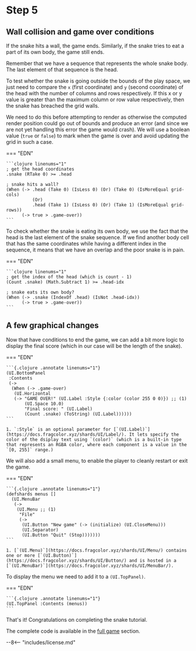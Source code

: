 # Step 5

## Wall collision and game over conditions

If the snake hits a wall, the game ends. Similarly, if the snake tries to eat a part of its own body, the game still ends.

Remember that we have a sequence that represents the whole snake body. The last element of that sequence is the head.

To test whether the snake is going outside the bounds of the play space, we just need to compare the `x` (first coordinate) and `y` (second coordinate) of the head with the number of columns and rows respectively. If this x or y value is greater than the maximum column or row value respectively, then the snake has breached the grid walls. 

We need to do this before attempting to render as otherwise the computed render position could go out of bounds and produce an error (and since we are not yet handling this error the game would crash). We will use a boolean value (`true` or `false`) to mark when the game is over and avoid updating the grid in such a case.

=== "EDN"

    ```clojure linenums="1"
    ; get the head coordinates
    .snake (RTake 0) >= .head

    ; snake hits a wall?
    (When (-> .head (Take 0) (IsLess 0) (Or) (Take 0) (IsMoreEqual grid-cols)
              (Or)
              .head (Take 1) (IsLess 0) (Or) (Take 1) (IsMoreEqual grid-rows))
          (-> true > .game-over))
    ```

To check whether the snake is eating its own body, we use the fact that the head is the last element of the snake sequence. If we find another body cell that has the same coordinates while having a different index in the sequence, it means that we have an overlap and the poor snake is in pain.

=== "EDN"

    ```clojure linenums="1"
    ; get the index of the head (which is count - 1)
    (Count .snake) (Math.Subtract 1) >= .head-idx

    ; snake eats its own body?
    (When (-> .snake (IndexOf .head) (IsNot .head-idx))
          (-> true > .game-over))
    ```

## A few graphical changes

Now that have conditions to end the game, we can add a bit more logic to display the final score (which in our case will be the length of the snake).

=== "EDN"

    ```{.clojure .annotate linenums="1"}
    (UI.BottomPanel
     :Contents
     (->
      (When (-> .game-over)
       (UI.Horizontal
       (-> "GAME OVER!" (UI.Label :Style {:color (color 255 0 0)}) ;; (1)
           (UI.Space 10.0)
           "Final score: " (UI.Label)
           (Count .snake) (ToString) (UI.Label))))))
    ```

    1. `:Style` is an optional parameter for [`(UI.Label)`](https://docs.fragcolor.xyz/shards/UI/Label/). It lets specify the color of the dsiplay text using `(color)` (which is a built-in type that represents an RGBA color, where each component is a value in the `[0, 255]` range.)

We will also add a small menu, to enable the player to cleanly restart or exit the game.

=== "EDN"

    ```{.clojure .annotate linenums="1"}
    (defshards menus []
      (UI.MenuBar
       (->
        (UI.Menu ;; (1)
         "File"
         (->
          (UI.Button "New game" (-> (initialize) (UI.CloseMenu)))
          (UI.Separator)
          (UI.Button "Quit" (Stop)))))))
    ```

    1. [`(UI.Menu)`](https://docs.fragcolor.xyz/shards/UI/Menu/) contains one or more [`(UI.Button)`](https://docs.fragcolor.xyz/shards/UI/Button/) and is hosted in a [`(UI.MenuBar)`](https://docs.fragcolor.xyz/shards/UI/MenuBar/).

To display the menu we need to add it to a `(UI.TopPanel)`.

=== "EDN"

    ```{.clojure .annotate linenums="1"}
    (UI.TopPanel :Contents (menus))
    ```


That's it! Congratulations on completing the snake tutorial.

The complete code is available in the [full game](../full-game/index.md) section.

--8<-- "includes/license.md"
